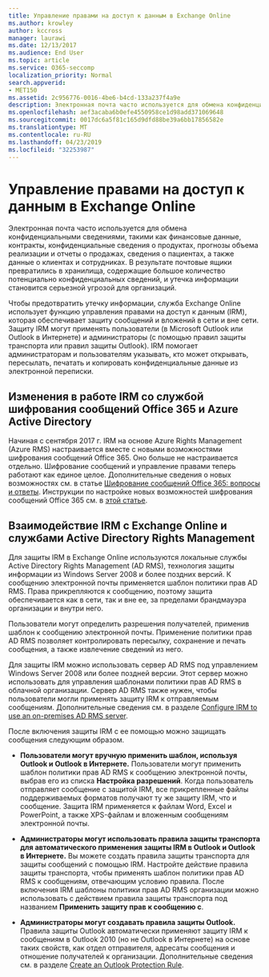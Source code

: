 ```yaml
---
title: Управление правами на доступ к данным в Exchange Online
ms.author: krowley
author: kccross
manager: laurawi
ms.date: 12/13/2017
ms.audience: End User
ms.topic: article
ms.service: O365-seccomp
localization_priority: Normal
search.appverid:
- MET150
ms.assetid: 2c956776-0016-4be6-b4cd-133a237f4a9e
description: Электронная почта часто используется для обмена конфиденциальными сведениями, такими как финансовые данные, контракты, конфиденциальные сведения о продуктах, прогнозы объема реализации и отчеты о продажах, сведения о пациентах, а также данные о клиентах и сотрудниках. В результате почтовые ящики превратились в хранилища, содержащие большое количество потенциально конфиденциальных сведений, и утечка информации становится серьезной угрозой для организаций.
ms.openlocfilehash: aef3acaba6b0efe4550958ce1d98add371069648
ms.sourcegitcommit: 0017dc6a5f81c165d9dfd88be39a6bb17856582e
ms.translationtype: MT
ms.contentlocale: ru-RU
ms.lasthandoff: 04/23/2019
ms.locfileid: "32253987"
---
```

# <a name="information-rights-management-in-exchange-online"></a>Управление правами на доступ к данным в Exchange Online

Электронная почта часто используется для обмена конфиденциальными сведениями, такими как финансовые данные, контракты, конфиденциальные сведения о продуктах, прогнозы объема реализации и отчеты о продажах, сведения о пациентах, а также данные о клиентах и сотрудниках. В результате почтовые ящики превратились в хранилища, содержащие большое количество потенциально конфиденциальных сведений, и утечка информации становится серьезной угрозой для организаций.
  
Чтобы предотвратить утечку информации, служба Exchange Online использует функцию управления правами на доступ к данным (IRM), которая обеспечивает защиту сообщений и вложений в сети и вне сети. Защиту IRM могут применять пользователи (в Microsoft Outlook или Outlook в Интернете) и администраторы (с помощью правил защиты транспорта или правил защиты Outlook). IRM помогает администраторам и пользователям указывать, кто может открывать, пересылать, печатать и копировать конфиденциальные данные из электронной переписки.
  
## <a name="changes-to-how-irm-works-with-office-365-message-encryption-ome-and-azure-active-directory"></a>Изменения в работе IRM со службой шифрования сообщений Office 365 и Azure Active Directory

Начиная с сентября 2017 г. IRM на основе Azure Rights Management (Azure RMS) настраивается вместе с новыми возможностями шифрования сообщений Office 365. Оно больше не настраивается отдельно. Шифрование сообщений и управление правами теперь работают как единое целое. Дополнительные сведения о новых возможностях см. в статье [Шифрование сообщений Office 365: вопросы и ответы](https://support.office.com/article/0432dce9-d9b6-4e73-8a13-4a932eb0081e). Инструкции по настройке новых возможностей шифрования сообщений Office 365 см. в [этой статье](https://support.office.com/article/7ff0c040-b25c-4378-9904-b1b50210d00e).
  
## <a name="how-irm-works-with-exchange-online-and-active-directory-rights-management-services"></a>Взаимодействие IRM с Exchange Online и службами Active Directory Rights Management

Для защиты IRM в Exchange Online используются локальные службы Active Directory Rights Management (AD RMS), технология защиты информации из Windows Server 2008 и более поздних версий. К сообщению электронной почты применяется шаблон политики прав AD RMS. Права прикрепляются к сообщению, поэтому защита обеспечивается как в сети, так и вне ее, за пределами брандмауэра организации и внутри него.
  
Пользователи могут определить разрешения получателей, применив шаблон к сообщению электронной почты. Применение политики прав AD RMS позволяет контролировать пересылку, сохранение и печать сообщения, а также извлечение сведений из него.
  
Для защиты IRM можно использовать сервер AD RMS под управлением Windows Server 2008 или более поздней версии. Этот сервер можно использовать для управления шаблонами политики прав AD RMS в облачной организации. Сервер AD RMS также нужен, чтобы пользователи могли применять защиту IRM к отправляемым сообщениям. Дополнительные сведения см. в разделе [Configure IRM to use an on-premises AD RMS server](configure-irm-to-use-an-on-premises-ad-rms-server.md). 
  
После включения защиты IRM с ее помощью можно защищать сообщения следующим образом.
  
- **Пользователи могут вручную применить шаблон, используя Outlook и Outlook в Интернете.** Пользователи могут применить шаблон политики прав AD RMS к сообщению электронной почты, выбрав его из списка **Настройка разрешений**. Когда пользователь отправляет сообщение с защитой IRM, все прикрепленные файлы поддерживаемых форматов получают ту же защиту IRM, что и сообщение. Защита IRM применяется к файлам Word, Excel и PowerPoint, а также XPS-файлам и вложенным сообщениям электронной почты. 
    
- **Администраторы могут использовать правила защиты транспорта для автоматического применения защиты IRM в Outlook и Outlook в Интернете.** Вы можете создать правила защиты транспорта для защиты сообщений с помощью IRM. Настройте действие правила защиты транспорта, чтобы применять шаблон политики прав AD RMS к сообщениям, отвечающим условию правила. После включения IRM шаблоны политики прав AD RMS организации можно использовать с действием правила защиты транспорта под названием **Применить защиту прав к сообщению с**.
    
- **Администраторы могут создавать правила защиты Outlook.** Правила защиты Outlook автоматически применяют защиту IRM к сообщениям в Outlook 2010 (но не Outlook в Интернете) на основе таких свойств, как отдел отправителя, адресаты сообщения и отношение получателей к организации. Дополнительные сведения см. в разделе [Create an Outlook Protection Rule](http://technet.microsoft.com/library/da64750d-faaf-44de-ad8c-888eba7fbdbf.aspx).
    

